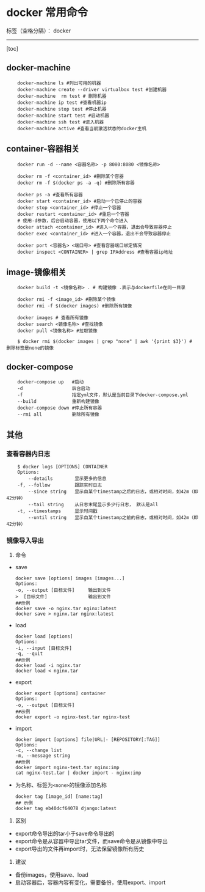 ﻿# docker 常用命令

标签（空格分隔）： docker

---
[toc]

## docker-machine

```
    docker-machine ls #列出可用的机器
    docker-machine create --driver virtualbox test #创建机器
    docker-machine  rm test # 删除机器
    docker-machine ip test #查看机器ip
    docker-machine stop test #停止机器
    docker-machine start test #启动机器
    docker-machine ssh test #进入机器
    docker-machine active #查看当前激活状态的docker主机
```

## container-容器相关
    
```
    docker run -d --name <容器名称> -p 8080:8080 <镜像名称>
    
    docker rm -f <container_id> #删除某个容器
    docker rm -f $(docker ps -a -q) #删除所有容器
    
    docker ps -a #查看所有容器
    docker start <container_id> #启动一个已停止的容器
    docker stop <container_id> #停止一个容器
    docker restart <container_id> #重启一个容器
    # 使用-d参数，后台启动容器，使用以下两个命令进入
    docker attach <container_id> #进入一个容器，退出会导致容器停止
    docker exec <container_id> #进入一个容器，退出不会导致容器停止
    
    docker port <容器名> <端口号> #查看容器端口绑定情况
    docker inspect <CONTAINER> | grep IPAddress #查看容器ip地址
```
    
## image-镜像相关

```
    docker build -t <镜像名称> . # 构建镜像 .表示与dockerfile在同一目录

    docker rmi -f <image_id> #删除某个镜像
    docker rmi -f $(docker images) #删除所有镜像
    
    docker images # 查看所有镜像
    docker search <镜像名称> #查找镜像
    docker pull <镜像名称> #拉取镜像
    
    $ docker rmi $(docker images | grep "none" | awk '{print $3}') # 删除标签是none的镜像
```

## docker-compose

```
    docker-compose up   #启动
    -d                  后台启动
    -f                  指定yml文件，默认是当前目录下docker-compose.yml
    --build             重新构建镜像
    docker-compose down #停止所有容器
    --rmi all           删除所有镜像
```

## 其他
### 查看容器内日志
```
    $ docker logs [OPTIONS] CONTAINER
    Options:
        --details        显示更多的信息
    -f, --follow         跟踪实时日志
        --since string   显示自某个timestamp之后的日志，或相对时间，如42m（即42分钟）
        --tail string    从日志末尾显示多少行日志， 默认是all
    -t, --timestamps     显示时间戳
        --until string   显示自某个timestamp之前的日志，或相对时间，如42m（即42分钟）
```
### 镜像导入导出
1. 命令
- save
    ```
    docker save [options] images [images...]
    Options:
    -o, --output [目标文件]     输出到文件
    >  [目标文件]               输出到文件
    ##示例
    docker save -o nginx.tar nginx:latest
    docker save > nginx.tar nginx:latest
    ```
    
- load
    ```
    docker load [options]
    Options:
    -i, --input [目标文件]
    -q, --quit  
    ##示例
    docker load -i nginx.tar
    docker load < nginx.tar
    ```
- export
    ```
    docker export [options] container
    Options:
    -o, --output [目标文件]
    ##示例
    docker export -o nginx-test.tar nginx-test
    ```
- import
    ```
    docker import [options] file|URL|- [REPOSITORY[:TAG]]
    Options:
    -c, --change list
    -m, --message string 
    ##示例
    docker import nginx-test.tar nginx:imp
    cat nginx-test.tar | docker import - nginx:imp
    ```
- 为名称、标签为`<none>`的镜像添加名称
    ```
    docker tag [image_id] [name:tag]
    ## 示例
    docker tag eb40dcf64078 django:latest
    ```

1. 区别
- export命令导出的tar小于save命令导出的
- export命令是从容器中导出tar文件，而save命令是从镜像中导出
- export导出的文件再import时，无法保留镜像所有历史
1. 建议
- 备份images，使用save、load
- 启动容器后，容器内容有变化，需要备份，使用export、import







